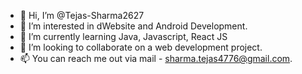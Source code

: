 - 👋 Hi, I’m @Tejas-Sharma2627
- 👀 I’m interested in dWebsite and Android Development.
- 🌱 I’m currently learning Java, Javascript, React JS
- 💞️ I’m looking to collaborate on a web development project.
- 📫 You can reach me out via mail - sharma.tejas4776@gmail.com.

<!---
Tejas-Sharma2627/Tejas-Sharma2627 is a ✨ special ✨ repository because its `README.md` (this file) appears on your GitHub profile.
You can click the Preview link to take a look at your changes.
--->
